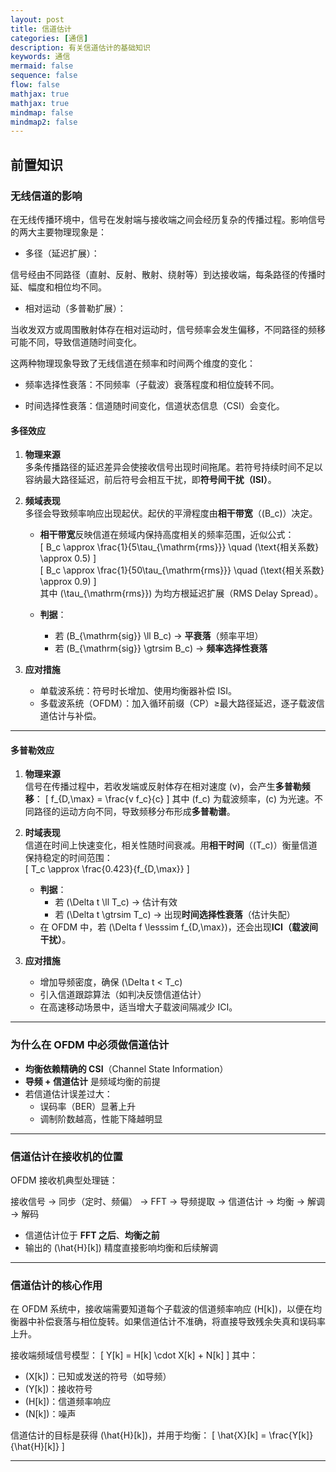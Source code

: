 ```yaml
---
layout: post
title: 信道估计
categories: [通信]
description: 有关信道估计的基础知识
keywords: 通信
mermaid: false
sequence: false
flow: false
mathjax: true
mathjax: true
mindmap: false
mindmap2: false
---
```


## 前置知识

### 无线信道的影响

在无线传播环境中，信号在发射端与接收端之间会经历复杂的传播过程。影响信号的两大主要物理现象是：

- 多径（延迟扩展）：

信号经由不同路径（直射、反射、散射、绕射等）到达接收端，每条路径的传播时延、幅度和相位均不同。

- 相对运动（多普勒扩展）：

当收发双方或周围散射体存在相对运动时，信号频率会发生偏移，不同路径的频移可能不同，导致信道随时间变化。

这两种物理现象导致了无线信道在频率和时间两个维度的变化：

- 频率选择性衰落：不同频率（子载波）衰落程度和相位旋转不同。

- 时间选择性衰落：信道随时间变化，信道状态信息（CSI）会变化。

#### 多径效应

1. **物理来源**  
   多条传播路径的延迟差异会使接收信号出现时间拖尾。若符号持续时间不足以容纳最大路径延迟，前后符号会相互干扰，即**符号间干扰（ISI）**。

2. **频域表现**  
   多径会导致频率响应出现起伏。起伏的平滑程度由**相干带宽**（\(B_c\)）决定。  

   - **相干带宽**反映信道在频域内保持高度相关的频率范围，近似公式：  
     \[
     B_c \approx \frac{1}{5\tau_{\mathrm{rms}}} \quad (\text{相关系数} \approx 0.5)
     \]  
     \[
     B_c \approx \frac{1}{50\tau_{\mathrm{rms}}} \quad (\text{相关系数} \approx 0.9)
     \]  
     其中 \(\tau_{\mathrm{rms}}\) 为均方根延迟扩展（RMS Delay Spread）。

   - **判据**：  
     - 若 \(B_{\mathrm{sig}} \ll B_c\) → **平衰落**（频率平坦）  
     - 若 \(B_{\mathrm{sig}} \gtrsim B_c\) → **频率选择性衰落**

3. **应对措施**  
   - 单载波系统：符号时长增加、使用均衡器补偿 ISI。  
   - 多载波系统（OFDM）：加入循环前缀（CP）≥最大路径延迟，逐子载波信道估计与补偿。

---


#### 多普勒效应

1. **物理来源**  
   信号在传播过程中，若收发端或反射体存在相对速度 \(v\)，会产生**多普勒频移**：
   \[
   f_{D,\max} = \frac{v f_c}{c}
   \]
   其中 \(f_c\) 为载波频率，\(c\) 为光速。不同路径的运动方向不同，导致频移分布形成**多普勒谱**。

2. **时域表现**  
   信道在时间上快速变化，相关性随时间衰减。用**相干时间**（\(T_c\)）衡量信道保持稳定的时间范围：  
   \[
   T_c \approx \frac{0.423}{f_{D,\max}}
   \]
   - **判据**：  
     - 若 \(\Delta t \ll T_c\) → 估计有效  
     - 若 \(\Delta t \gtrsim T_c\) → 出现**时间选择性衰落**（估计失配）  
   - 在 OFDM 中，若 \(\Delta f \lesssim f_{D,\max}\)，还会出现**ICI（载波间干扰）**。

3. **应对措施**  
   - 增加导频密度，确保 \(\Delta t < T_c\)  
   - 引入信道跟踪算法（如判决反馈信道估计）  
   - 在高速移动场景中，适当增大子载波间隔减少 ICI。


---

### 为什么在 OFDM 中必须做信道估计

- **均衡依赖精确的 CSI**（Channel State Information）
- **导频 + 信道估计** 是频域均衡的前提
- 若信道估计误差过大：
  - 误码率（BER）显著上升
  - 调制阶数越高，性能下降越明显

---

### 信道估计在接收机的位置

OFDM 接收机典型处理链：

接收信号
→ 同步（定时、频偏）
→ FFT
→ 导频提取
→ 信道估计
→ 均衡
→ 解调
→ 解码

- 信道估计位于 **FFT 之后**、**均衡之前**
- 输出的 \(\hat{H}[k]\) 精度直接影响均衡和后续解调

---

### 信道估计的核心作用

在 OFDM 系统中，接收端需要知道每个子载波的信道频率响应 \(H[k]\)，以便在均衡器中补偿衰落与相位旋转。如果信道估计不准确，将直接导致残余失真和误码率上升。

接收端频域信号模型：
\[
Y[k] = H[k] \cdot X[k] + N[k]
\]
其中：
- \(X[k]\)：已知或发送的符号（如导频）
- \(Y[k]\)：接收符号
- \(H[k]\)：信道频率响应
- \(N[k]\)：噪声

信道估计的目标是获得 \(\hat{H}[k]\)，并用于均衡：
\[
\hat{X}[k] = \frac{Y[k]}{\hat{H}[k]}
\]

---